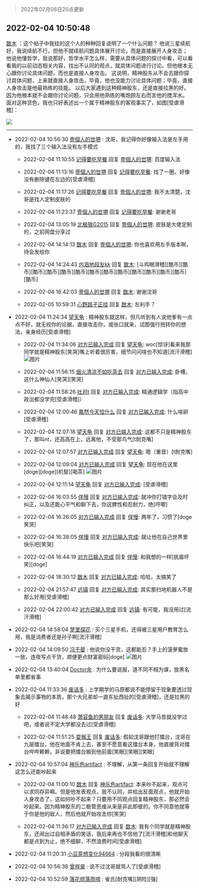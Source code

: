 > 2022年02月06日20点更新
<link rel="stylesheet" href="https://cdn.jsdelivr.net/gh/taotie6/sampleJSON@main/css/photo_show.css">
<meta name="referrer" content="no-referrer" />


 ## 2022-02-04 10:50:48 

 [㪚木](https://www.coolapk.com/feed/33296698?shareKey=ZDhiNjg5NzIyYTg4NjFmYzk2ZDQ~) ：这个帖子中我挂的这个人的种种回复说明了一个什么问题？
他说三星续航好，我说续航不行，但他不就续航问题具体展开讨论，而是直接展开人身攻击；
他说他懂哲学，我说那好，哲学水平怎么样，需要从具体问题的探讨中看，可以看看我的以前动态相关内容，找出不认同的观点，就具体问题进行讨论<!--break-->。但他根本无心跟你讨论具体问题，而也是直接人身攻击。
这说明，精神股东从不会去跟你探讨具体问题，上来就直接人身攻击。毕竟，他也没能力讨论具体问题；毕竟，直接人身攻击是他最熟练的技能。
以后大家遇到这种精神股东，还是直接拉黑的好。因为他根本就不会跟你讨论问题，只会用他熟练的嘴炮顾左右而言他的搅浑水。
面对这种货色，我也只好表述出一个属于精神股东的客观事实了，如图[受虐滑稽]： 

<div class="album">
<img class="img-item" src="https://image.coolapk.com/feed/2022/0204/10/1081091_1edcd4aa_3047_5666_286@1080x971.png" />
</div>

 ------- 

- 2022-02-04 10:56:30 [壹個人的丗堺](uid=1461483) : 沈哥，我记得你好像输入法是左手用的，我找了三个输入法没有左手模式 

    - 2022-02-04 11:10:55 [记得要吃早餐](uid=4374824) 回复 [壹個人的丗堺](uid=1461483): 百度输入法 

    - 2022-02-04 11:13:16 [壹個人的丗堺](uid=1461483) 回复 [记得要吃早餐](uid=4374824): 找了一圈，好像没有删除键在左边的[受虐滑稽] 

    - 2022-02-04 11:17:26 [记得要吃早餐](uid=4374824) 回复 [壹個人的丗堺](uid=1461483): 我不太清楚，沈哥是找人定制皮肤的 

    - 2022-02-04 11:23:37 [壹個人的丗堺](uid=1461483) 回复 [记得要吃早餐](uid=4374824): 谢谢老哥 

    - 2022-02-04 13:05:19 [北极狼G2015](uid=1022608) 回复 [壹個人的丗堺](uid=1461483): 皮肤是大佬定制的，之前网盘分享过 

    - 2022-02-04 14:14:13 [㪚木](uid=1081091) 回复 [壹個人的丗堺](uid=1461483): 你也喜欢用左手版本啊，待会发给你 

    - 2022-02-04 14:24:43 [内涵地段友kk](uid=2801041) 回复 [㪚木](uid=1081091): [斗鸡眼滑稽][酷币][酷币][酷币][酷币][酷币][酷币][酷币][酷币][酷币][酷币][酷币][酷币][酷币][酷币] 

    - 2022-02-04 16:42:03 [壹個人的丗堺](uid=1461483) 回复 [㪚木](uid=1081091): 谢谢沈哥 

    - 2022-02-05 10:59:31 [心野路子正哇](uid=4346180) 回复 [㪚木](uid=1081091): 左利手？ 

- 2022-02-04 11:24:34 [望天龟](uid=1618563) : 精神股东就这样，但凡听到有人说他爹有一点点不好，就无视你的论据，直接攻击你，或张口就来，试图强行扭转你的想法，亲身经历[受虐滑稽] 

    - 2022-02-04 11:34:06 [对方已输入完成](uid=2782525) 回复 [望天龟](uid=1618563): woc[惊讶]看来我那同学就是精神股东[笑哭]嘴上听着很厉害，细节问问啥也不知道[流汗滑稽] ![图片](https://image.coolapk.com/feed/2022/0204/11/2782525_219ec050_5645_2605_56@1440x3146.jpeg)

    - 2022-02-04 11:56:15 [烟火清凉不如吃茶去](uid=4279524) 回复 [对方已输入完成](uid=2782525): 卧槽，这什么神仙人[笑哭][笑哭] 

    - 2022-02-04 11:58:26 [吐司t](uid=3079076) 回复 [对方已输入完成](uid=2782525): 精通逻辑学（指高中政治都没学完[受虐滑稽]） 

    - 2022-02-04 12:00:46 [嘉然今天恰什么](uid=9885931) 回复 [对方已输入完成](uid=2782525): 什么啥卵[受虐滑稽] 

    - 2022-02-04 12:07:18 [望天龟](uid=1618563) 回复 [对方已输入完成](uid=2782525): 这都不只是精神股东了，那叫nt，还高高在上，远离他，不受那鸟气[t耐克嘴] 

    - 2022-02-04 12:07:57 [对方已输入完成](uid=2782525) 回复 [望天龟](uid=1618563): 嗯（重音）[t耐克嘴] 

    - 2022-02-04 12:09:04 [对方已输入完成](uid=2782525) 回复 [望天龟](uid=1618563): 现在他在这里[doge][doge][机智][喝茶] ![图片](https://image.coolapk.com/feed/2022/0204/12/2782525_f2c3a56d_7743_4584_946@1080x480.jpeg)

    - 2022-02-04 12:11:14 [望天龟](uid=1618563) 回复 [对方已输入完成](uid=2782525): [受虐滑稽] 

    - 2022-02-04 16:03:55 [佯慢](uid=888105) 回复 [对方已输入完成](uid=2782525): 就冲你打错字会及时纠正，以及还能心平气和聊下去，你这脾性和忍耐力，绝[哼唧] 

    - 2022-02-04 16:26:05 [对方已输入完成](uid=2782525) 回复 [佯慢](uid=888105): 两年了，习惯了[doge笑哭] 

    - 2022-02-04 16:38:05 [佯慢](uid=888105) 回复 [对方已输入完成](uid=2782525): 就让他在自己世界里快乐吧[笑哭] 

    - 2022-02-04 16:44:19 [对方已输入完成](uid=2782525) 回复 [佯慢](uid=888105): 和我想的一样[挑眉坏笑][doge] 

    - 2022-02-04 18:30:12 [㪚木](uid=1081091) 回复 [对方已输入完成](uid=2782525): 哈哈，太搞笑了 

    - 2022-02-04 21:57:47 [远镇](uid=1471248) 回复 [对方已输入完成](uid=2782525): 其实那扫地机器人不是那么好用[受虐滑稽] 

    - 2022-02-04 22:00:42 [对方已输入完成](uid=2782525) 回复 [远镇](uid=1471248): 有可能，我没用过[流汗滑稽] 

- 2022-02-04 14:58:04 [梦里探花](uid=836750) : 买个三星手机，还得被三星用户教育怎么用，我是消费者还是孙子啊[流汗滑稽] 

- 2022-02-04 14:09:50 [冯于晏](uid=2980763) : 他说你没干货，这都能忍？手上的菠萝蜜放一放，连夜写点干货，顺便更点财富密码[doge] ![图片](https://image.coolapk.com/feed/2021/0804/22/1081091_ea75bcd0_7078_0446@576x678.gif)

- 2022-02-04 13:40:04 [Doctor余](uid=1383402) : 为什么要说服，道不同不相为谋，放黑名单里都省事 

- 2022-02-04 11:33:36 [废话多](uid=501512) : 上学期学的马原都说不能停留于现象要透过现象去揭示事物的本质，那个大兄弟却一直东扯西扯的[受虐滑稽]，还是拉黑的好 

    - 2022-02-04 11:48:48 [萧容鱼的男朋友](uid=2377889) 回复 [废话多](uid=501512): 大学马哲就没学过吧，或者说不定大学都没去过[受虐滑稽] 

    - 2022-02-04 11:51:25 [耍猴王](uid=2055455) 回复 [废话多](uid=501512): 假如沈哥跟他打擂台，沈哥在九层擂台，他在地面不肯上去，甚至不愿意看这擂台本身，他直接背对擂台哔哔赖赖，非说要把擂台搬到他前面[笑眼][笑眼][笑眼] 

- 2022-02-04 10:57:04 [神乐色artifact](uid=3075476) : 不理解，从第一条回复开始就不理解这怎么还能吵起来 

    - 2022-02-04 11:00:10 [㪚木](uid=1081091) 回复 [神乐色artifact](uid=3075476): 本来吵不起来，观点可以求同存异嘛。但是他发表观点，我不认同，并给出反面观点，他就开始人身攻击了，这如何吵不起来？只要用不同观点回复精神股东，那必然会吵起来。因为精神股东的二极管思维从来是非此即彼的。你不同意他就等于你是他的敌人，然后他就开始攻击你[笑哭] 

    - 2022-02-04 11:36:17 [对方已输入完成](uid=2782525) 回复 [㪚木](uid=1081091): 我有个同学就是精神股东，还闹出过自相矛盾的笑话，我后来再也不信他了[流汗滑稽]和他聊天都是点到为止，绝不细聊，不然浪费时间[受虐滑稽] 

- 2022-02-04 11:20:31 [小豆芽想变化94664](uid=5184191) : 分段我看的很清晰 

- 2022-02-04 10:56:38 [曾祥昊](uid=6695078) : 说不过沈哥就骂人了[受虐滑稽] 

- 2022-02-04 10:52:59 [落花烬落雨啼](uid=1966083) : 雀氏[耐克嘴][阴险][强] 

